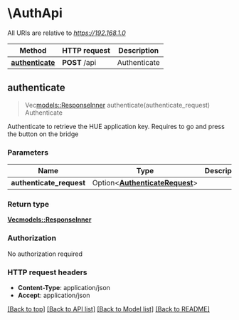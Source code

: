 # \AuthApi

All URIs are relative to *https://192.168.1.0*

Method | HTTP request | Description
------------- | ------------- | -------------
[**authenticate**](AuthApi.md#authenticate) | **POST** /api | Authenticate



## authenticate

> Vec<models::ResponseInner> authenticate(authenticate_request)
Authenticate

Authenticate to retrieve the HUE application key. Requires to go and press the button on the bridge

### Parameters


Name | Type | Description  | Required | Notes
------------- | ------------- | ------------- | ------------- | -------------
**authenticate_request** | Option<[**AuthenticateRequest**](AuthenticateRequest.md)> |  |  |

### Return type

[**Vec<models::ResponseInner>**](response_inner.md)

### Authorization

No authorization required

### HTTP request headers

- **Content-Type**: application/json
- **Accept**: application/json

[[Back to top]](#) [[Back to API list]](../README.md#documentation-for-api-endpoints) [[Back to Model list]](../README.md#documentation-for-models) [[Back to README]](../README.md)

